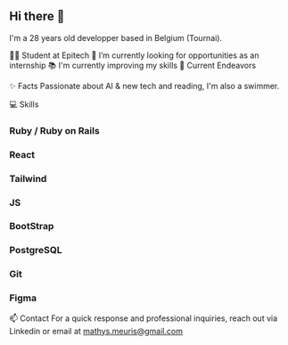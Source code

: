 ## Hi there 👋

I'm a 28 years old developper based in Belgium (Tournai).

🧑‍🏫 Student at Epitech
🔭 I’m currently looking for opportunities as an internship 
📚 I'm currently improving my skills
🔭 Current Endeavors

✨ Facts
Passionate about AI & new tech and reading, I'm also a swimmer.

💻 Skills

### Ruby / Ruby on Rails
### React
### Tailwind
### JS
### BootStrap
### PostgreSQL
### Git
### Figma

📫 Contact
For a quick response and professional inquiries, reach out via Linkedin or email at mathys.meuris@gmail.com
